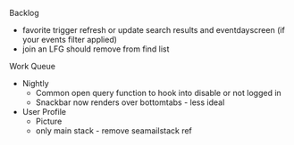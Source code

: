 Backlog
* favorite trigger refresh or update search results and eventdayscreen (if your events filter applied)
* join an LFG should remove from find list

Work Queue
* Nightly
  * Common open query function to hook into disable or not logged in
  * Snackbar now renders over bottomtabs - less ideal
* User Profile
  * Picture
  * only main stack - remove seamailstack ref
